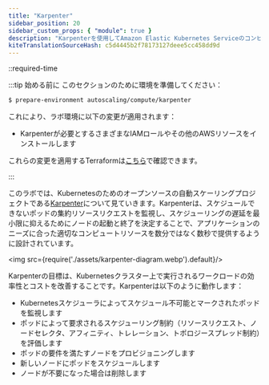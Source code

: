 ```yaml
---
title: "Karpenter"
sidebar_position: 20
sidebar_custom_props: { "module": true }
description: "Karpenterを使用してAmazon Elastic Kubernetes Serviceのコンピュートを自動的に管理します。"
kiteTranslationSourceHash: c5d4445b2f78173127deee5cc458dd9d
---
```


::required-time

:::tip 始める前に
このセクションのために環境を準備してください：

```bash timeout=900 wait=30
$ prepare-environment autoscaling/compute/karpenter
```

これにより、ラボ環境に以下の変更が適用されます：

- Karpenterが必要とするさまざまなIAMロールやその他のAWSリソースをインストールします

これらの変更を適用するTerraformは[こちら](https://github.com/VAR::MANIFESTS_OWNER/VAR::MANIFESTS_REPOSITORY/tree/VAR::MANIFESTS_REF/manifests/modules/autoscaling/compute/karpenter/.workshop/terraform)で確認できます。

:::

このラボでは、Kubernetesのためのオープンソースの自動スケーリングプロジェクトである[Karpenter](https://github.com/aws/karpenter)について見ていきます。Karpenterは、スケジュールできないポッドの集約リソースリクエストを監視し、スケジューリングの遅延を最小限に抑えるためにノードの起動と終了を決定することで、アプリケーションのニーズに合った適切なコンピュートリソースを数分ではなく数秒で提供するように設計されています。

<img src={require('./assets/karpenter-diagram.webp').default}/>

Karpenterの目標は、Kubernetesクラスター上で実行されるワークロードの効率性とコストを改善することです。Karpenterは以下のように動作します：

- Kubernetesスケジューラによってスケジュール不可能とマークされたポッドを監視します
- ポッドによって要求されるスケジューリング制約（リソースリクエスト、ノードセレクタ、アフィニティ、トレレーション、トポロジースプレッド制約）を評価します
- ポッドの要件を満たすノードをプロビジョニングします
- 新しいノードにポッドをスケジュールします
- ノードが不要になった場合は削除します

